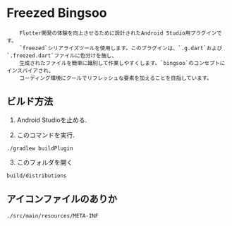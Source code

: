 # Freezed Bingsoo

        Flutter開発の体験を向上させるために設計されたAndroid Studio用プラグインです。
        `freezed`シリアライズツールを使用します。このプラグインは、`.g.dart`および`.freezed.dart`ファイルに色分けを施し、
        生成されたファイルを簡単に識別して作業しやすくします。`bingsoo`のコンセプトにインスパイアされ、
        コーディング環境にクールでリフレッシュな要素を加えることを目指しています。

## ビルド方法

1. Android Studioを止める.

2. このコマンドを実行.

```
./gradlew buildPlugin
```

3. このフォルダを開く

```
build/distributions
```

## アイコンファイルのありか

```
./src/main/resources/META-INF
```
